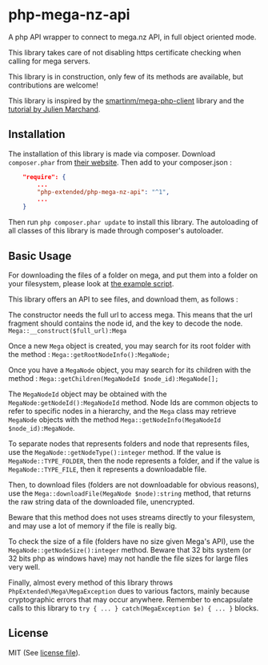 # php-mega-nz-api
A php API wrapper to connect to mega.nz API, in full object oriented mode.

This library takes care of not disabling https certificate checking when
calling for mega servers.

This library is in construction, only few of its methods are available, but
contributions are welcome!

This library is inspired by the [smartinm/mega-php-client](https://github.com/smartinm/mega-php-client) library and the 
[tutorial by Julien Marchand](http://julien-marchand.fr/blog/using-the-mega-api-with-php-examples/).

## Installation

The installation of this library is made via composer.
Download `composer.phar` from [their website](https://getcomposer.org/download/).
Then add to your composer.json :

```json
	"require": {
		...
		"php-extended/php-mega-nz-api": "^1",
		...
	}
```
Then run `php composer.phar update` to install this library.
The autoloading of all classes of this library is made through composer's autoloader.

## Basic Usage

For downloading the files of a folder on mega, and put them into a folder on
your filesystem, please look at [the example script](download_to_folder.php).

This library offers an API to see files, and download them, as follows :

The constructor needs the full url to access mega. This means that the url
fragment should contains the node id, and the key to decode the node. 
`Mega::__construct($full_url):Mega`

Once a new `Mega` object is created, you may search for its root folder with
the method : `Mega::getRootNodeInfo():MegaNode;`

Once you have a `MegaNode` object, you may search for its children with the
method :
`Mega::getChildren(MegaNodeId $node_id):MegaNode[];`

The `MegaNodeId` object may be obtained with the `MegaNode:getNodeId():MegaNodeId`
method. Node Ids are common objects to refer to specific nodes in a hierarchy,
and the `Mega` class may retrieve `MegaNode` objects with the method
`Mega::getNodeInfo(MegaNodeId $node_id):MegaNode`.

To separate nodes that represents folders and node that represents files, use
the `MegaNode::getNodeType():integer` method. If the value is `MegaNode::TYPE_FOLDER`,
then the node represents a folder, and if the value is `MegaNode::TYPE_FILE`,
then it represents a downloadable file.

Then, to download files (folders are not downloadable for obvious reasons), 
use the `Mega::downloadFile(MegaNode $node):string` method, that
returns the raw string data of the downloaded file, unencrypted.

Beware that this method does not uses streams directly to your filesystem, and
may use a lot of memory if the file is really big.

To check the size of a file (folders have no size given Mega's API), use the
`MegaNode::getNodeSize():integer` method. Beware that 32 bits system
(or 32 bits php as windows have) may not handle the file sizes for large files
very well.

Finally, almost every method of this library throws `PhpExtended\Mega\MegaException`
dues to various factors, mainly because cryptographic errors that may occur anywhere.
Remember to encapsulate calls to this library to `try { ... } catch(MegaException $e) { ... }`
blocks.

## License

MIT (See [license file](LICENSE)).
